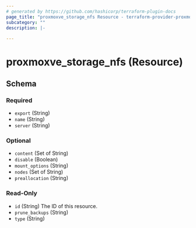 ```yaml
---
# generated by https://github.com/hashicorp/terraform-plugin-docs
page_title: "proxmoxve_storage_nfs Resource - terraform-provider-proxmoxve"
subcategory: ""
description: |-
  
---
```


# proxmoxve_storage_nfs (Resource)





<!-- schema generated by tfplugindocs -->
## Schema

### Required

- `export` (String)
- `name` (String)
- `server` (String)

### Optional

- `content` (Set of String)
- `disable` (Boolean)
- `mount_options` (String)
- `nodes` (Set of String)
- `preallocation` (String)

### Read-Only

- `id` (String) The ID of this resource.
- `prune_backups` (String)
- `type` (String)


